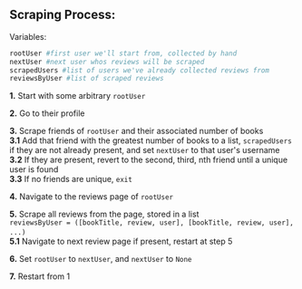 ## Scraping Process:
Variables:
```Python
rootUser #first user we'll start from, collected by hand
nextUser #next user whos reviews will be scraped
scrapedUsers #list of users we've already collected reviews from
reviewsByUser #list of scraped reviews
```

**1.** Start with some arbitrary `rootUser`

**2.** Go to their profile

**3.** Scrape friends of `rootUser` and their associated number of books
**<br>3.1** Add that friend with the greatest number of books to a list, `scrapedUsers` if they are not already present, and set `nextUser` to that user's username
**<br>3.2** If they are present, revert to the second, third, nth friend until a unique user is found
**<br>3.3** If no friends are unique, `exit`

**4.** Navigate to the reviews page of `rootUser`

**5.** Scrape all reviews from the page, stored in a list
<br>`reviewsByUser = ([bookTitle, review, user], [bookTitle, review, user], ...)`
**<br>5.1** Navigate to next review page if present, restart at step 5

**6.** Set `rootUser` to `nextUser`, and `nextUser` to `None`

**7.** Restart from 1

